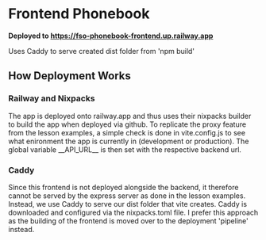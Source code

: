 # Frontend Phonebook
__Deployed to https://fso-phonebook-frontend.up.railway.app__

Uses Caddy to serve created dist folder from 'npm build'

## How Deployment Works

### Railway and Nixpacks

The app is deployed onto railway.app and thus uses their nixpacks builder to
build the app when deployed via github. To replicate the proxy feature from the 
lesson examples, a simple check is done in vite.config.js to see what enironment
the app is currently in (development or production). The global variable
\_\_API_URL\_\_ is then set with the respective backend url.

### Caddy

Since this frontend is not deployed alongside the backend, it therefore cannot
be served by the express server as done in the lesson examples. Instead, we use
Caddy to serve our dist folder that vite creates. Caddy is downloaded and
configured via the nixpacks.toml file. I prefer this approach as the building of
the frontend is moved over to the deployment 'pipeline' instead.
